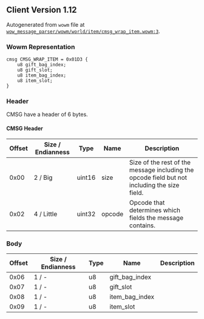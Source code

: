## Client Version 1.12

Autogenerated from `wowm` file at [`wow_message_parser/wowm/world/item/cmsg_wrap_item.wowm:3`](https://github.com/gtker/wow_messages/tree/main/wow_message_parser/wowm/world/item/cmsg_wrap_item.wowm#L3).

### Wowm Representation
```rust,ignore
cmsg CMSG_WRAP_ITEM = 0x01D3 {
    u8 gift_bag_index;
    u8 gift_slot;
    u8 item_bag_index;
    u8 item_slot;
}
```
### Header
CMSG have a header of 6 bytes.

#### CMSG Header
| Offset | Size / Endianness | Type   | Name   | Description |
| ------ | ----------------- | ------ | ------ | ----------- |
| 0x00   | 2 / Big           | uint16 | size   | Size of the rest of the message including the opcode field but not including the size field.|
| 0x02   | 4 / Little        | uint32 | opcode | Opcode that determines which fields the message contains.|
### Body
| Offset | Size / Endianness | Type | Name | Description |
| ------ | ----------------- | ---- | ---- | ----------- |
| 0x06 | 1 / - | u8 | gift_bag_index |  |
| 0x07 | 1 / - | u8 | gift_slot |  |
| 0x08 | 1 / - | u8 | item_bag_index |  |
| 0x09 | 1 / - | u8 | item_slot |  |
